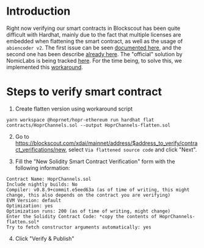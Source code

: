 # Introduction

Right now verifying our smart contracts in Blockscout has been quite difficult with Hardhat, mainly due to the fact that multiple licenses are embedded when flattening the smart contract, as well as the usage of `abiencoder v2`. The first issue can be seen [documented here](https://github.com/nomiclabs/hardhat/issues/1050), and the second one has been describe [already here](https://github.com/blockscout/blockscout/issues/3211). The "official" solution by NomicLabs is being tracked [here](https://github.com/nomiclabs/hardhat/issues/1499). For the time being, to solve this, we implemented this [workaround](https://github.com/boringcrypto/dictator-dao/blob/a3de9f606d05852eb5cfa811a3f38870ab22800a/hardhat.config.js).

# Steps to verify smart contract

1. Create flatten version using workaround script

```
yarn workspace @hoprnet/hopr-ethereum run hardhat flat contracts/HoprChannels.sol --output HoprChannels-flatten.sol
```

2. Go to https://blockscout.com/xdai/mainnet/address/$address_to_verify/contract_verifications/new, select `Via flattened source code` and click "Next".

3. Fill the "New Solidity Smart Contract Verification" form with the following information:

```
Contract Name: HoprChannels.sol
Include nightly builds: No
Compiler: v0.8.9+commit.e5eed63a (as of time of writing, this might change, this also depends on the contract you are verifying)
EVM Version: default
Optimization: yes
Optimization runs: 200 (as of time of writing, might change)
Enter the Solidity Contract Code: *copy the contents of HoprChannels-flatten.sol*
Try to fetch constructor arguments automatically: yes
```

4. Click "Verify & Publish"
